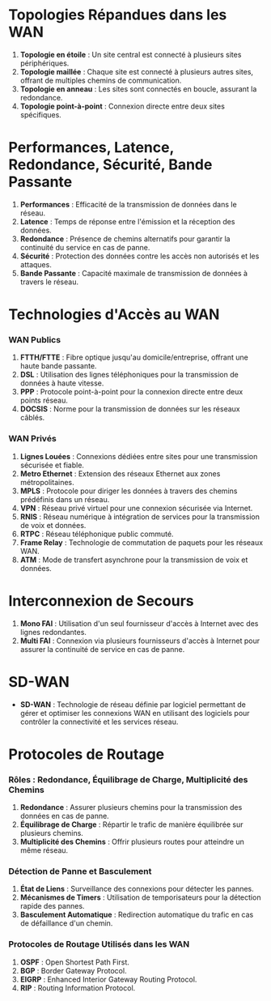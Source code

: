 # Topologies Répandues dans les WAN

1. **Topologie en étoile** : Un site central est connecté à plusieurs sites périphériques.
2. **Topologie maillée** : Chaque site est connecté à plusieurs autres sites, offrant de multiples chemins de communication.
3. **Topologie en anneau** : Les sites sont connectés en boucle, assurant la redondance.
4. **Topologie point-à-point** : Connexion directe entre deux sites spécifiques.

# Performances, Latence, Redondance, Sécurité, Bande Passante

1. **Performances** : Efficacité de la transmission de données dans le réseau.
2. **Latence** : Temps de réponse entre l'émission et la réception des données.
3. **Redondance** : Présence de chemins alternatifs pour garantir la continuité du service en cas de panne.
4. **Sécurité** : Protection des données contre les accès non autorisés et les attaques.
5. **Bande Passante** : Capacité maximale de transmission de données à travers le réseau.

# Technologies d'Accès au WAN

### WAN Publics

1. **FTTH/FTTE** : Fibre optique jusqu'au domicile/entreprise, offrant une haute bande passante.
2. **DSL** : Utilisation des lignes téléphoniques pour la transmission de données à haute vitesse.
3. **PPP** : Protocole point-à-point pour la connexion directe entre deux points réseau.
4. **DOCSIS** : Norme pour la transmission de données sur les réseaux câblés.

### WAN Privés

1. **Lignes Louées** : Connexions dédiées entre sites pour une transmission sécurisée et fiable.
2. **Metro Ethernet** : Extension des réseaux Ethernet aux zones métropolitaines.
3. **MPLS** : Protocole pour diriger les données à travers des chemins prédéfinis dans un réseau.
4. **VPN** : Réseau privé virtuel pour une connexion sécurisée via Internet.
5. **RNIS** : Réseau numérique à intégration de services pour la transmission de voix et données.
6. **RTPC** : Réseau téléphonique public commuté.
7. **Frame Relay** : Technologie de commutation de paquets pour les réseaux WAN.
8. **ATM** : Mode de transfert asynchrone pour la transmission de voix et données.

# Interconnexion de Secours

1. **Mono FAI** : Utilisation d'un seul fournisseur d'accès à Internet avec des lignes redondantes.
2. **Multi FAI** : Connexion via plusieurs fournisseurs d'accès à Internet pour assurer la continuité de service en cas de panne.

# SD-WAN

- **SD-WAN** : Technologie de réseau définie par logiciel permettant de gérer et optimiser les connexions WAN en utilisant des logiciels pour contrôler la connectivité et les services réseau.

# Protocoles de Routage

### Rôles : Redondance, Équilibrage de Charge, Multiplicité des Chemins

1. **Redondance** : Assurer plusieurs chemins pour la transmission des données en cas de panne.
2. **Équilibrage de Charge** : Répartir le trafic de manière équilibrée sur plusieurs chemins.
3. **Multiplicité des Chemins** : Offrir plusieurs routes pour atteindre un même réseau.

### Détection de Panne et Basculement

1. **État de Liens** : Surveillance des connexions pour détecter les pannes.
2. **Mécanismes de Timers** : Utilisation de temporisateurs pour la détection rapide des pannes.
3. **Basculement Automatique** : Redirection automatique du trafic en cas de défaillance d'un chemin.

### Protocoles de Routage Utilisés dans les WAN

1. **OSPF** : Open Shortest Path First.
2. **BGP** : Border Gateway Protocol.
3. **EIGRP** : Enhanced Interior Gateway Routing Protocol.
4. **RIP** : Routing Information Protocol.